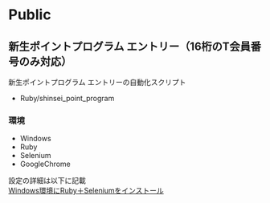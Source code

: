 # Public
## 新生ポイントプログラム エントリー（16桁のT会員番号のみ対応）
新生ポイントプログラム エントリーの自動化スクリプト
* Ruby/shinsei_point_program
### 環境
* Windows
* Ruby
* Selenium
* GoogleChrome
  
設定の詳細は以下に記載  
[Windows環境にRuby＋Seleniumをインストール](https://plaza.rakuten.co.jp/jivememo/diary/202003210000/)